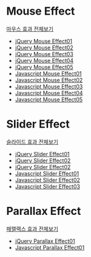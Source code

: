 


<h1>Mouse Effect</h1>
<p><a href="https://webstoryboy.github.io/script/mouseEffect/mouse00.html">마우스 효과 전체보기</a></p>

<ul>
  <li><a href="https://webstoryboy.github.io/script/mouseEffect/mouse01.html">jQuery Mouse Effect01</a></li>
  <li><a href="https://webstoryboy.github.io/script/mouseEffect/mouse02.html">jQuery Mouse Effect02</a></li>
  <li><a href="https://webstoryboy.github.io/script/mouseEffect/mouse03.html">jQuery Mouse Effect03</a></li>
  <li><a href="https://webstoryboy.github.io/script/mouseEffect/mouse04.html">jQuery Mouse Effect04</a></li>
  <li><a href="https://webstoryboy.github.io/script/mouseEffect/mouse05.html">jQuery Mouse Effect05</a></li>
  <li><a href="https://webstoryboy.github.io/script/mouseEffect/mouse01-javascript.html">Javascript Mouse Effect01</a></li>
  <li><a href="https://webstoryboy.github.io/script/mouseEffect/mouse02-javascript.html">Javascript Mouse Effect02</a></li>
  <li><a href="https://webstoryboy.github.io/script/mouseEffect/mouse03-javascript.html">Javascript Mouse Effect03</a></li>
  <li><a href="https://webstoryboy.github.io/script/mouseEffect/mouse04-javascript.html">Javascript Mouse Effect04</a></li>
  <li><a href="https://webstoryboy.github.io/script/mouseEffect/mouse05-javascript.html">Javascript Mouse Effect05</a></li>
</ul>


<h1>Slider Effect</h1>
<p><a href="https://webstoryboy.github.io/script/sliderEffect/slider00.html">슬라이드 효과 전체보기</a></p>

<ul>
  <li><a href="https://webstoryboy.github.io/script/sliderEffect/slider01.html">jQuery Slider Effect01</a></li>
  <li><a href="https://webstoryboy.github.io/script/sliderEffect/slider02.html">jQuery Slider Effect02</a></li>
  <li><a href="https://webstoryboy.github.io/script/sliderEffect/slider03.html">jQuery Slider Effect02</a></li>
  <li><a href="https://webstoryboy.github.io/script/sliderEffect/slider01-javascript.html">Javascript Slider Effect01</a></li>
  <li><a href="https://webstoryboy.github.io/script/sliderEffect/slider02-javascript.html">Javascript Slider Effect02</a></li>
  <li><a href="https://webstoryboy.github.io/script/sliderEffect/slider03-javascript.html">Javascript Slider Effect03</a></li>
</ul>



<h1>Parallax Effect</h1>
<p><a href="https://webstoryboy.github.io/script/parallaxEffect/parallax00.html">패랠랙스 효과 전체보기</a></p>

<ul>
  <li><a href="https://webstoryboy.github.io/script/parallaxEffect/parallax01.html">jQuery Parallax Effect01</a></li>
  <li><a href="https://webstoryboy.github.io/script/parallaxEffect/parallax01-javascript.html">Javascript Parallax Effect01</a></li>
</ul>
